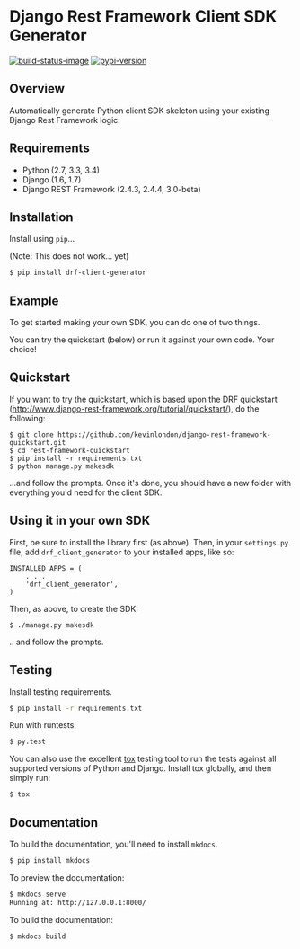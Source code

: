 # Django Rest Framework Client SDK Generator

[![build-status-image]][travis]
[![pypi-version]][pypi]

## Overview

Automatically generate Python client SDK skeleton using your existing Django Rest Framework logic.

## Requirements

* Python (2.7, 3.3, 3.4)
* Django (1.6, 1.7)
* Django REST Framework (2.4.3, 2.4.4, 3.0-beta)

## Installation

Install using `pip`...

(Note: This does not work... yet)
```bash
$ pip install drf-client-generator
```

## Example

To get started making your own SDK, you can do one of two things.

You can try the quickstart (below) or run it against your own code. Your
choice!

## Quickstart

If you want to try the quickstart, which is based upon the DRF quickstart
(http://www.django-rest-framework.org/tutorial/quickstart/), do the following:

```
$ git clone https://github.com/kevinlondon/django-rest-framework-quickstart.git
$ cd rest-framework-quickstart
$ pip install -r requirements.txt
$ python manage.py makesdk
```

...and follow the prompts. Once it's done, you should have a new folder 
with everything you'd need for the client SDK.

## Using it in your own SDK

First, be sure to install the library first (as above). Then, in your
`settings.py` file, add `drf_client_generator` to your installed apps, like so:

```
INSTALLED_APPS = (
    . . .
    'drf_client_generator',
)
```

Then, as above, to create the SDK:

`$ ./manage.py makesdk`

.. and follow the prompts.


## Testing

Install testing requirements.

```bash
$ pip install -r requirements.txt
```

Run with runtests.

```bash
$ py.test
```

You can also use the excellent [tox](http://tox.readthedocs.org/en/latest/) testing tool to run the tests against all supported versions of Python and Django. Install tox globally, and then simply run:

```bash
$ tox
```

## Documentation

To build the documentation, you'll need to install `mkdocs`.

```bash
$ pip install mkdocs
```

To preview the documentation:

```bash
$ mkdocs serve
Running at: http://127.0.0.1:8000/
```

To build the documentation:

```bash
$ mkdocs build
```


[build-status-image]: https://secure.travis-ci.org/kevinlondon/django-rest-framework-client-gen.png?branch=master
[travis]: http://travis-ci.org/kevinlondon/django-rest-framework-client-gen?branch=master
[pypi-version]: https://pypip.in/version/djangorestframework-client-gen/badge.svg
[pypi]: https://pypi.python.org/pypi/djangorestframework-client-gen
